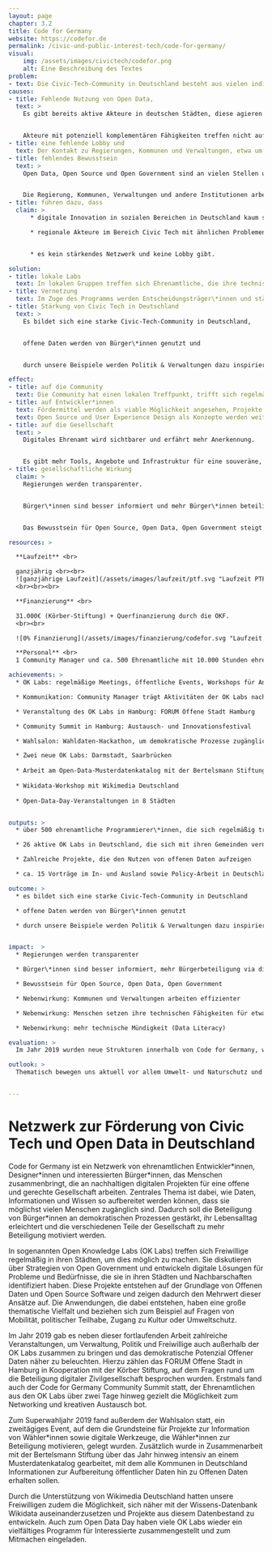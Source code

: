 ```yaml
---
layout: page
chapter: 3.2
title: Code for Germany
website: https://codefor.de
permalink: /civic-und-public-interest-tech/code-for-germany/
visual:
    img: /assets/images/civictech/codefor.png
    alt: Eine Beschreibung des Textes
problem:
- text: Die Civic-Tech-Community in Deutschland besteht aus vielen individuellen Gruppierungen, die mit ähnlichen Problemen konfrontiert sind, aber kein Netzwerk und keine Lobby haben.
causes:
- title: Fehlende Nutzung von Open Data,
  text: >
    Es gibt bereits aktive Akteure in deutschen Städten, diese agieren aber für sich und ohne Infrastruktur.


    Akteure mit potenziell komplementären Fähigkeiten treffen nicht aufeinander.
- title: eine fehlende Lobby und
  text: Der Kontakt zu Regierungen, Kommunen und Verwaltungen, etwa um an Daten zu gelangen, ist für einzelne Akteure schwierig umsetzbar.
- title: fehlendes Bewusstsein
  text: >
    Open Data, Open Source und Open Government sind an vielen Stellen unbekannt oder unverstanden.


    Die Regierung, Kommunen, Verwaltungen und andere Institutionen arbeiten deswegen stellenweise ineffizient.
- title: führen dazu, dass
  claim: >
      * digitale Innovation in sozialen Bereichen in Deutschland kaum stattfindet und viele Technologien/Werkzeuge in den „Überwachungskapitalismus“ eingebunden sind und somit keine nachhaltigen und sicheren alternativen Infrastrukturen bestehen,

      * regionale Akteure im Bereich Civic Tech mit ähnlichen Problemen konfrontiert sind und


      * es kein stärkendes Netzwerk und keine Lobby gibt.

solution:
- title: lokale Labs
  text: In lokalen Gruppen treffen sich Ehrenamtliche, die ihre technischen Fähigkeiten dazu nutzen, das gesellschaftliche Zusammenleben positiv zu beeinflussen.
- title: Vernetzung
  text: Im Zuge des Programms werden Entscheidungsträger\*innen und städtische Verwaltungen mit diesen lokalen Gruppen vernetzt, um gemeinsam an nützlichen und innovativen Projekten für die Stadt zu arbeiten.
- title: Stärkung von Civic Tech in Deutschland
  text: >
    Es bildet sich eine starke Civic-Tech-Community in Deutschland,


    offene Daten werden von Bürger\*innen genutzt und


    durch unsere Beispiele werden Politik & Verwaltungen dazu inspiriert, weitere Daten zu öffnen.

effect:
- title: auf die Community
  text: Die Community hat einen lokalen Treffpunkt, trifft sich regelmäßig und ist vernetzt.
- title: auf Entwickler*innen
  text: Fördermittel werden als viable Möglichkeit angesehen, Projekte umzusetzen.
  text: Open Source und User Experience Design als Konzepte werden weiterverbreitet.
- title: auf die Gesellschaft
  text: >
    Digitales Ehrenamt wird sichtbarer und erfährt mehr Anerkennung.


    Es gibt mehr Tools, Angebote und Infrastruktur für eine souveräne, digital handlungsfähige, informierte Gesellschaft.
- title: gesellschaftliche Wirkung
  claim: >
    Regierungen werden transparenter.


    Bürger\*innen sind besser informiert und mehr Bürger\*innen beteiligen sich dank digitaler Tools.


    Das Bewusstsein für Open Source, Open Data, Open Government steigt.

resources: >

  **Laufzeit** <br>

  ganzjährig <br><br>
  ![ganzjährige Laufzeit](/assets/images/laufzeit/ptf.svg "Laufzeit PTF")
  <br><br><br>

  **Finanzierung** <br>

  31.000€ (Körber-Stiftung) + Querfinanzierung durch die OKF.
  <br><br>

  ![0% Finanzierung](/assets/images/finanzierung/codefor.svg "Laufzeit FDS")<br><br>

  **Personal** <br>
  1 Community Manager und ca. 500 Ehrenamtliche mit 10.000 Stunden ehrenamtlicher Arbeit

achievements: >
  * OK Labs: regelmäßige Meetings, öffentliche Events, Workshops für Anfänger\*innen, Hackdays

  * Kommunikation: Community Manager trägt Aktivitäten der OK Labs nach außen, unterstützt bei der Pressearbeit

  * Veranstaltung des OK Labs in Hamburg: FORUM Offene Stadt Hamburg

  * Community Summit in Hamburg: Austausch- und Innovationsfestival

  * Wahlsalon: Wahldaten-Hackathon, um demokratische Prozesse zugänglicher zu machen     

  * Zwei neue OK Labs: Darmstadt, Saarbrücken
  
  * Arbeit am Open-Data-Musterdatenkatalog mit der Bertelsmann Stiftung (Veröffentlichung 2020)
  
  * Wikidata-Workshop mit Wikimedia Deutschland
  
  * Open-Data-Day-Veranstaltungen in 8 Städten


outputs: >
  * über 500 ehrenamtliche Programmierer\*innen, die sich regelmäßig treffen

  * 26 aktive OK Labs in Deutschland, die sich mit ihren Gemeinden vernetzen

  * Zahlreiche Projekte, die den Nutzen von offenen Daten aufzeigen

  * ca. 15 Vorträge im In- und Ausland sowie Policy-Arbeit in Deutschland     

outcome: >
  * es bildet sich eine starke Civic-Tech-Community in Deutschland

  * offene Daten werden von Bürger\*innen genutzt

  * durch unsere Beispiele werden Politik & Verwaltungen dazu inspiriert, weitere Daten zu öffnen


impact:  >
  * Regierungen werden transparenter

  * Bürger\*innen sind besser informiert, mehr Bürgerbeteiligung via digitale Tools

  * Bewusstsein für Open Source, Open Data, Open Government

  * Nebenwirkung: Kommunen und Verwaltungen arbeiten effizienter

  * Nebenwirkung: Menschen setzen ihre technischen Fähigkeiten für etwas Gutes ein

  * Nebenwirkung: mehr technische Mündigkeit (Data Literacy)

evaluation: >
  Im Jahr 2019 wurden neue Strukturen innerhalb von Code for Germany, wie beispielsweise der Community Rat erprobt und neue Austauschformate wie der Community Summit ins Leben gerufen. Neben der digitalen Zusammenarbeit haben wir also verstärkt darauf gesetzt, den Freiwilligen auch analog Plattformen zum Austausch zu bieten und somit Kreativität zu fördern. Es hat sich gezeigt, dass das Interesse an und die Bedeutung von Open Data und Open Government weiterhin wächst, was wir u. a. an verschiedenen Neugründungen von OK Labs feststellen konnten.

outlook: >
  Thematisch bewegen uns aktuell vor allem Umwelt- und Naturschutz und Bemühungen rund um die Einhaltung der internationalen Klimaziele. In Zukunft möchten wir Offene Daten noch stärker in den Dienst des Klimaschutzes stellen und zeigen, welchen Beitrag Civic Tech an dieser Stelle leisten kann. Wir sehen unsere Labs auch als Diskussionsort für andere interessierte Gruppen, um gemeinsam an einem Strang zu ziehen. Wir stellen weiterhin Tools für die öffentliche digitale Infrastruktur zur Verfügung, um nach Prinzipien des Open Government offen und ko-kreativ mit Politik und Verwaltung Ideen zu entwickeln und Lösungen zu erarbeiten. 


---
```



# Netzwerk zur Förderung von Civic Tech und Open Data in Deutschland

Code for Germany ist ein Netzwerk von ehrenamtlichen Entwickler\*innen, Designer\*innen und interessierten Bürger\*innen, das Menschen zusammenbringt, die an nachhaltigen digitalen Projekten für eine offene und gerechte Gesellschaft arbeiten. Zentrales Thema ist dabei, wie Daten, Informationen und Wissen so aufbereitet werden können, dass sie möglichst vielen Menschen zugänglich sind. Dadurch soll die Beteiligung von Bürger\*innen an demokratischen Prozessen gestärkt, ihr Lebensalltag erleichtert und die verschiedenen Teile der Gesellschaft zu mehr Beteiligung motiviert werden.

In sogenannten Open Knowledge Labs (OK Labs) treffen sich Freiwillige regelmäßig in ihren Städten, um dies möglich zu machen. Sie diskutieren über Strategien von Open Government und entwickeln digitale Lösungen für Probleme und Bedürfnisse, die sie in ihren Städten und Nachbarschaften identifiziert haben. Diese Projekte entstehen auf der Grundlage von Offenen Daten und Open Source Software und zeigen dadurch den Mehrwert dieser Ansätze auf. Die Anwendungen, die dabei entstehen, haben eine große thematische Vielfalt und beziehen sich zum Beispiel auf Fragen von Mobilität, politischer Teilhabe, Zugang zu Kultur oder Umweltschutz.

Im Jahr 2019 gab es neben dieser fortlaufenden Arbeit zahlreiche Veranstaltungen, um Verwaltung, Politik und Freiwillige auch außerhalb der OK Labs zusammen zu bringen und das demokratische Potenzial Offener Daten näher zu beleuchten. Hierzu zählen das FORUM Offene Stadt in Hamburg in Kooperation mit der Körber Stiftung, auf dem Fragen rund um die Beteiligung digitaler Zivilgesellschaft besprochen wurden. Erstmals fand auch der Code for Germany Community Summit statt, der Ehrenamtlichen aus den OK Labs über zwei Tage hinweg gezielt die Möglichkeit zum Networking und kreativen Austausch bot.

Zum Superwahljahr 2019 fand außerdem der Wahlsalon statt, ein zweitägiges Event, auf dem die Grundsteine für Projekte zur Information von Wähler\*innen sowie digitale Werkzeuge, die Wähler\*innen zur Beteiligung motivieren, gelegt wurden. Zusätzlich wurde in Zusammenarbeit mit der Bertelsmann Stiftung über das Jahr hinweg intensiv an einem Musterdatenkatalog gearbeitet, mit dem alle Kommunen in Deutschland Informationen zur Aufbereitung öffentlicher Daten hin zu Offenen Daten erhalten sollen.

Durch die Unterstützung von Wikimedia Deutschland hatten unsere Freiwilligen zudem die Möglichkeit, sich näher mit der Wissens-Datenbank Wikidata auseinanderzusetzen und Projekte aus diesem Datenbestand zu entwickeln. Auch zum Open Data Day haben viele OK Labs wieder ein vielfältiges Programm für Interessierte zusammengestellt und zum Mitmachen eingeladen.
